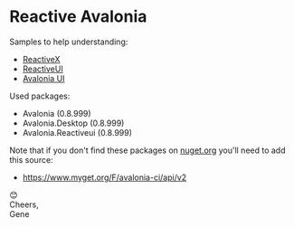 ﻿# Reactive Avalonia
Samples to help understanding:
* [ReactiveX](http://reactivex.io)
* [ReactiveUI](https://reactiveui.net)
* [Avalonia UI](https://avaloniaui.net)

Used packages:
* Avalonia (0.8.999)
* Avalonia.Desktop (0.8.999)
* Avalonia.Reactiveui (0.8.999)

Note that if you don't find these packages on [nuget.org](https://www.nuget.org) you'll need to add this source:
* https://www.myget.org/F/avalonia-ci/api/v2

😊  
Cheers,  
Gene
